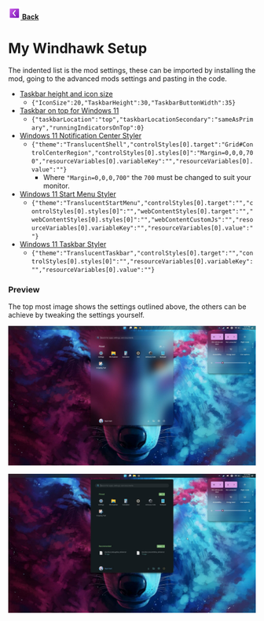 **[![ ](https://github.com/senkawolf/Software-List/blob/main/media/icons/prev25.png?raw=true) Back](/README.md)**

# My Windhawk Setup

The indented list is the mod settings, these can be imported by installing the mod, going to the advanced mods settings and pasting in the code.

- [Taskbar height and icon size](https://windhawk.net/mods/taskbar-icon-size)
    - `{"IconSize":20,"TaskbarHeight":30,"TaskbarButtonWidth":35}`
- [Taskbar on top for Windows 11](https://windhawk.net/mods/taskbar-on-top)
    - `{"taskbarLocation":"top","taskbarLocationSecondary":"sameAsPrimary","runningIndicatorsOnTop":0}`
- [Windows 11 Notification Center Styler](https://windhawk.net/mods/windows-11-start-menu-styler)
    - `{"theme":"TranslucentShell","controlStyles[0].target":"Grid#ControlCenterRegion","controlStyles[0].styles[0]":"Margin=0,0,0,700","resourceVariables[0].variableKey":"","resourceVariables[0].value":""}`
        - Where `"Margin=0,0,0,700"` the `700` must be changed to suit your monitor.
- [Windows 11 Start Menu Styler](https://windhawk.net/mods/windows-11-start-menu-styler)
    - `{"theme":"TranslucentStartMenu","controlStyles[0].target":"","controlStyles[0].styles[0]":"","webContentStyles[0].target":"","webContentStyles[0].styles[0]":"","webContentCustomJs":"","resourceVariables[0].variableKey":"","resourceVariables[0].value":""}`
- [Windows 11 Taskbar Styler](https://windhawk.net/mods/windows-11-taskbar-styler)
    - `{"theme":"TranslucentTaskbar","controlStyles[0].target":"","controlStyles[0].styles[0]":"","resourceVariables[0].variableKey":"","resourceVariables[0].value":""}`

### Preview
The top most image shows the settings outlined above, the others can be achieve by tweaking the settings yourself.

![Current Setup preview](https://github.com/senkawolf/Software-List/blob/main/media/screenshots/windhawk-preview2.jpg?raw=true)

![Old preview](https://github.com/senkawolf/Software-List/blob/main/media/screenshots/windhawk-preview.jpg?raw=true)